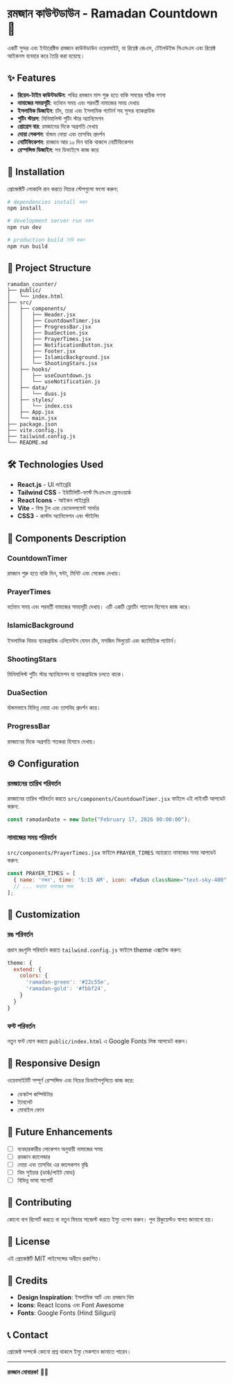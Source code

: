 # রমজান কাউন্টডাউন - Ramadan Countdown 🌙

একটি সুন্দর এবং ইন্টারেক্টিভ রমজান কাউন্টডাউন ওয়েবসাইট, যা রিয়েক্ট জেএস, টেইলউইন্ড সিএসএস এবং রিয়েক্ট আইকনস ব্যবহার করে তৈরি করা হয়েছে।

## ✨ Features

- **রিয়েল-টাইম কাউন্টডাউন**: পবিত্র রমজান মাস শুরু হতে বাকি সময়ের সঠিক গণনা
- **নামাজের সময়সূচী**: বর্তমান সময় এবং পরবর্তী নামাজের সময় দেখায়
- **ইসলামিক ডিজাইন**: চাঁদ, তারা এবং ইসলামিক প্যাটার্ন সহ সুন্দর ব্যাকগ্রাউন্ড
- **শুটিং স্টারস**: মিনিমালিস্ট শুটিং স্টার অ্যানিমেশন
- **প্রোগ্রেস বার**: রমজানের দিকে অগ্রগতি দেখায়
- **দোয়া সেকশন**: র্যান্ডম দোয়া এবং তাসবিহ প্রদর্শন
- **নোটিফিকেশন**: রমজান আর ১০ দিন বাকি থাকলে নোটিফিকেশন
- **রেস্পন্সিভ ডিজাইন**: সব ডিভাইসে কাজ করে

## 🚀 Installation

প্রোজেক্টটি লোকালি রান করতে নিচের স্টেপগুলো ফলো করুন:

```bash
# dependencies install করুন
npm install

# development server run করুন
npm run dev

# production build তৈরি করুন
npm run build
```

## 📁 Project Structure

```
ramadan_counter/
├── public/
│   └── index.html
├── src/
│   ├── components/
│   │   ├── Header.jsx
│   │   ├── CountdownTimer.jsx
│   │   ├── ProgressBar.jsx
│   │   ├── DuaSection.jsx
│   │   ├── PrayerTimes.jsx
│   │   ├── NotificationButton.jsx
│   │   ├── Footer.jsx
│   │   ├── IslamicBackground.jsx
│   │   └── ShootingStars.jsx
│   ├── hooks/
│   │   ├── useCountdown.js
│   │   └── useNotification.js
│   ├── data/
│   │   └── duas.js
│   ├── styles/
│   │   └── index.css
│   ├── App.jsx
│   └── main.jsx
├── package.json
├── vite.config.js
├── tailwind.config.js
└── README.md
```

## 🛠 Technologies Used

- **React.js** - UI লাইব্রেরি
- **Tailwind CSS** - ইউটিলিটি-ফার্স্ট সিএসএস ফ্রেমওয়ার্ক
- **React Icons** - আইকন লাইব্রেরি
- **Vite** - বিল্ড টুল এবং ডেভেলপমেন্ট সার্ভার
- **CSS3** - কাস্টম অ্যানিমেশন এবং স্টাইলিং

## 🎨 Components Description

### CountdownTimer
রমজান শুরু হতে বাকি দিন, ঘন্টা, মিনিট এবং সেকেন্ড দেখায়।

### PrayerTimes
বর্তমান সময় এবং পরবর্তী নামাজের সময়সূচী দেখায়। এটি একটি ফ্লোটিং প্যানেল হিসেবে কাজ করে।

### IslamicBackground
ইসলামিক থিমড ব্যাকগ্রাউন্ড এলিমেন্টস যেমন চাঁদ, মসজিদ সিলুয়েট এবং জ্যামিতিক প্যাটার্ন।

### ShootingStars
মিনিমালিস্ট শুটিং স্টার অ্যানিমেশন যা ব্যাকগ্রাউন্ডে চলতে থাকে।

### DuaSection
র্যান্ডমভাবে বিভিন্ন দোয়া এবং তাসবিহ প্রদর্শন করে।

### ProgressBar
রমজানের দিকে অগ্রগতি শতকরা হিসাবে দেখায়।

## ⚙️ Configuration

### রমজানের তারিখ পরিবর্তন
রমজানের তারিখ পরিবর্তন করতে `src/components/CountdownTimer.jsx` ফাইলে এই লাইনটি আপডেট করুন:

```jsx
const ramadanDate = new Date("February 17, 2026 00:00:00");
```

### নামাজের সময় পরিবর্তন
`src/components/PrayerTimes.jsx` ফাইলে `PRAYER_TIMES` অ্যারেতে নামাজের সময় আপডেট করুন:

```jsx
const PRAYER_TIMES = [
  { name: 'ফজর', time: '5:15 AM', icon: <FaSun className="text-sky-400" /> },
  // ... অন্যান্য নামাজের সময়
];
```

## 🌙 Customization

### রঙ পরিবর্তন
প্রধান রঙগুলি পরিবর্তন করতে `tailwind.config.js` ফাইলে theme এক্সটেন্ড করুন:

```js
theme: {
  extend: {
    colors: {
      'ramadan-green': '#22c55e',
      'ramadan-gold': '#fbbf24',
    }
  }
}
```

### ফন্ট পরিবর্তন
নতুন ফন্ট যোগ করতে `public/index.html` এ Google Fonts লিঙ্ক আপডেট করুন।

## 📱 Responsive Design

ওয়েবসাইটটি সম্পূর্ণ রেস্পন্সিভ এবং নিচের ডিভাইসগুলিতে কাজ করে:
- ডেস্কটপ কম্পিউটার
- ট্যাবলেট
- মোবাইল ফোন

## 🎯 Future Enhancements

- [ ] ব্যবহারকারীর লোকেশন অনুযায়ী নামাজের সময়
- [ ] রমজান ক্যালেন্ডার
- [ ] দোয়া এবং তাসবিহ এর কালেকশন বৃদ্ধি
- [ ] থিম সুইচার (ডার্ক/লাইট মোড)
- [ ] বিভিন্ন ভাষা সাপোর্ট

## 🤝 Contributing

কোনো বাগ রিপোর্ট করতে বা নতুন ফিচার সাজেস্ট করতে ইস্যু ওপেন করুন। পুল রিকুয়েস্টও স্বাগত জানানো হয়।

## 📄 License

এই প্রোজেক্টটি MIT লাইসেন্সের অধীনে প্রকাশিত।

## 👥 Credits

- **Design Inspiration**: ইসলামিক আর্ট এবং রমজান থিম
- **Icons**: React Icons এবং Font Awesome
- **Fonts**: Google Fonts (Hind Siliguri)

## 📞 Contact

প্রোজেক্ট সম্পর্কে কোনো প্রশ্ন থাকলে ইস্যু সেকশনে জানাতে পারেন।

---

**রমজান মোবারক!** 🌙✨
